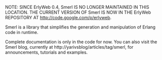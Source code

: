 NOTE: SINCE ErlyWeb 0.4, Smerl IS NO LONGER MAINTAINED IN THIS LOCATION. THE CURRENT VERSION OF Smerl IS NOW IN THE ErlyWeb REPOSITORY AT http://code.google.com/p/erlyweb.

Smerl is a library that simplifies the generation and manipulation of Erlang code in runtime.

Complete documentation is only in the code for now. You can also visit the Smerl blog, currently at http://yarivsblog/articles/tag/smerl, for announcements, tutorials and examples.










